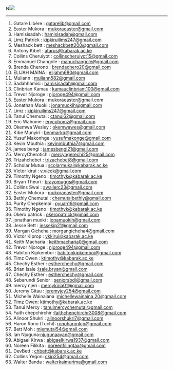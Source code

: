 N![](https://img.shields.io/badge/Awesome-Contributers-success?style=flat-square) 
- - - - 
1. Gatare Libère : gatarelib@gmail.com   
2. Easter Mukora : mukoraeaster@gmail.com   
3. Hamisisadah : hamisisadah@gmail.com      
4. Limz Patrick : kipkiruilims247@gmail.com       
5. Meshack bett : meshackbett200@gmail.com      
6. Antony Kibet : atarus@kabarak.ac.ke    
7. Collins Cheruiyot : collinscheruiyot15@gmail.com     
8. Emmanuel Changole : manuchangole@gmail.com    
9. Brenda Cherono : brendachero20@gmail.com   
10. ELIJAH MAINA : elijahm680@gmail.com      
11. Muliann : muliann582@gmail.com   
12. Sadahhamisi : hamisisadah@gmail.com   
13. Clinbrian Kamau : kamauclinbriant100@gmail.com      
14. Trevor Njoroge : njoroge494@gmail.com       
15. Easter Mukora : mukoraeaster@gmail.com  
16. Jonathan Muoki : jonamuokih@gmail.com   
17. Limz : kipkiruilims247@gmail.com   
18. Tanui Chemutai : ctanui62@gmail.com      
19. Eric Wahome : erycohomz@gmail.com     
20. Okemwa Wesley : okemwawes@gmail.com   
21. Kibe Munyiri : benmarkq@gmail.com   
22. Yusuf Makonhge : yusufmakonge@gmail.com   
23. Kevin Mbuthia : kevinmbuthia7@gmail.com   
24. james bengi : jamesbengi21@gmail.com   
25. MercyCherotich : mercyngerechi25@gmail.com   
26. Trizahchebet : trizachebet8@gmail.com   
27. Scholar Mutua : scolarmukai@kabarak.ac.ke   
28. Victor kirui : v.vicck@gmail.com   
29. Timothy Ngeno : timothyk@kabarak.ac.ke   
30. Bryan Theuri : brayomuggs@gmail.com   
31. Collins Swai : swailerc23@gmail.com   
32. Easter Mukora : mukoraeaster@gmail.com   
33. Bethly Chemutai : chemutaibethly@gmail.com   
34. Purity Chepkemoi : pyuah16@gmail.com   
35. Timothy Ngeno : timothyk@kabarak.ac.ke   
36. Okero patrick : okeropatrick@gmail.com    
37. jonathan muoki : jonamuokih@gmail.com   
38. Jesse Bett : jessekip21@gmail.com     
39. Morgan Gicheha : morgangicheha4@gmail.com   
40. Victor Kiprop : vkkirui@kabarak.ac.ke      
41. Keith Macharia : keithmacharia0@gmail.com     
42. Trevor Njoroge : njoroge494@gmail.com      
43. Habiton Kipkemboi : habitonkipkemboi@gmail.com              
44. Timz Owen : ktimothy@kabarak.ac.ke   
45. Chechy Esther : estherchechy@gmail.com          
46. Brian Isale :isale.bryan@gmail.com   
47. Chechy Esther : estherchechy@gmail.com   
48. Sebarundi Senior : seniorsbdi@gmail.com   
49. mercy njeri : mercykiria01@gmail.com   
50. Jeremy Gitau : jeremyjey254@gmail.com    
51. Michelle Wainaiana :michellewainaina.20@gmail.com     
52. Timz Owen: ktimothy@kabarak.ac.ke     
53. Tanui Mercy : tanuimercychemutai@gmail.com   
54. Faith chepchirchir :faithchepchirchr3008@gmail.com
55. Alinoor Shukri : alinoorshukri7@gmail.com   
56. Haron Rono (Tuchi): ronoharonkip@gmail.com      
57. Bett Moh : mjemutai54@gmail.com   
58. Ian Njuguna:njugunaayan@gmail.com   
59. Abigael Kirwa : abigaelkirwa1937@gmail.com    
60. Noreen Filikita : noreenfilingtax@gmail.com   
61. DevBett : chbett@kabarak.ac.ke   
62. Collins Yegon: ckip254@gmail.com   
63. Walter Banda : walterkaimurima@gmail.com   